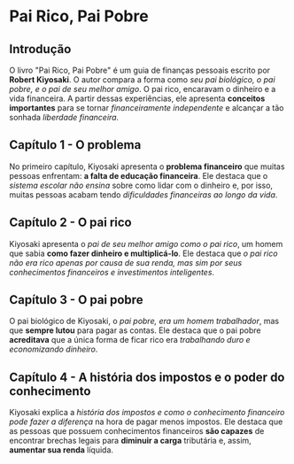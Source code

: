 # Pai Rico, Pai Pobre

## Introdução
O livro "Pai Rico, Pai Pobre" é um guia de finanças pessoais escrito por <b>Robert Kiyosaki</b>. O autor compara a forma como <i>seu pai biológico, o pai pobre, e o pai de seu melhor amigo</i>. O pai rico, encaravam o dinheiro e a vida financeira. A partir dessas experiências, ele apresenta <b>conceitos importantes</b> para se tornar <i>financeiramente independente</i> e alcançar a tão sonhada <i>liberdade financeira.</i>

## Capítulo 1 - O problema
No primeiro capítulo, Kiyosaki apresenta o <b>problema financeiro</b> que muitas pessoas enfrentam: <b>a falta de educação financeira</b>. Ele destaca que o <i>sistema escolar não ensina</i> sobre como lidar com o dinheiro e, por isso, muitas pessoas acabam tendo <i>dificuldades financeiras ao longo da vida</i>.

## Capítulo 2 - O pai rico
Kiyosaki apresenta o <i>pai de seu melhor amigo como o pai rico</i>, um homem que sabia <b>como fazer dinheiro e multiplicá-lo</b>. Ele destaca que <i>o pai rico não era rico apenas por causa de sua renda, mas sim por seus conhecimentos financeiros e investimentos inteligentes</i>.

## Capítulo 3 - O pai pobre
O pai biológico de Kiyosaki, o <i>pai pobre, era um homem trabalhador</i>, mas que <b>sempre lutou</b> para pagar as contas. Ele destaca que o pai pobre <b>acreditava</b> que a única forma de ficar rico era <i>trabalhando duro e economizando dinheiro</i>.

## Capítulo 4 - A história dos impostos e o poder do conhecimento
Kiyosaki explica a <i>história dos impostos e como o conhecimento financeiro pode fazer a diferença</i> na hora de pagar menos impostos. Ele destaca que as pessoas que possuem conhecimentos financeiros <b>são capazes</b> de encontrar brechas legais para <b>diminuir a carga</b> tributária e, assim, <b>aumentar sua renda</b> líquida.